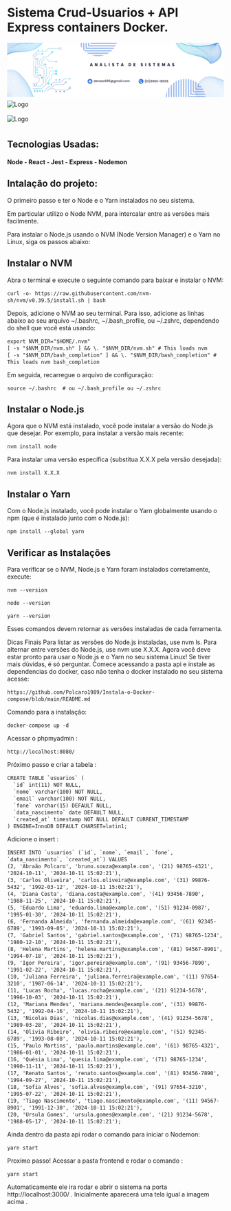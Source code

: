 # Sistema Crud-Usuarios + API Express containers Docker.  


<div style="display: flex; align-items: center;">
<img src="https://github.com/abraao69/abraao69/blob/main/Navy%20Blue%20Geometric%20Technology%20LinkedIn%20Banner%20(2).png" alt="Logo">
  <br><br>
</div>

<div style="display: flex; align-items: center;">
<img src="https://github.com/Polcaro1989/Crud-Usuarios-Node-React-Nodemon-Mysql-Docker-Jest/blob/main/Screenshot%20from%202024-10-11%2012-06-18.png" alt="Logo">
  <br><br>
</div>

<div style="display: flex; align-items: center;">
<img src="https://github.com/Polcaro1989/Crud-Usuarios-Node-React-Nodemon-Mysql-Docker-Jest/blob/main/Screenshot%20from%202024-10-11%2012-21-24%20(1).png" alt="Logo">
  <br><br>
</div>

## Tecnologias Usadas:

#### Node - React - Jest - Express - Nodemon

## Intalação do projeto:  

O primeiro passo e ter o Node e o Yarn instalados no seu sistema.

Em particular utilizo o Node NVM, para intercalar entre as versões mais facilmente.

Para instalar o Node.js usando o NVM (Node Version Manager) e o Yarn no Linux, siga os passos abaixo:

## Instalar o NVM

Abra o terminal e execute o seguinte comando para baixar e instalar o NVM:

```
curl -o- https://raw.githubusercontent.com/nvm-sh/nvm/v0.39.5/install.sh | bash
```
Depois, adicione o NVM ao seu terminal. Para isso, adicione as linhas abaixo ao seu arquivo ~/.bashrc, ~/.bash_profile, ou ~/.zshrc, dependendo do shell que você está usando:
```
export NVM_DIR="$HOME/.nvm"
[ -s "$NVM_DIR/nvm.sh" ] && \. "$NVM_DIR/nvm.sh" # This loads nvm
[ -s "$NVM_DIR/bash_completion" ] && \. "$NVM_DIR/bash_completion" # This loads nvm bash_completion
```
Em seguida, recarregue o arquivo de configuração:
```
source ~/.bashrc  # ou ~/.bash_profile ou ~/.zshrc
```
## Instalar o Node.js

Agora que o NVM está instalado, você pode instalar a versão do Node.js que desejar. Por exemplo, para instalar a versão mais recente:

```
nvm install node
```
Para instalar uma versão específica (substitua X.X.X pela versão desejada):
```
nvm install X.X.X
```
## Instalar o Yarn

Com o Node.js instalado, você pode instalar o Yarn globalmente usando o npm (que é instalado junto com o Node.js):

```
npm install --global yarn
```
## Verificar as Instalações

Para verificar se o NVM, Node.js e Yarn foram instalados corretamente, execute:

```
nvm --version

```

```
node --version

```

```
yarn --version

```
Esses comandos devem retornar as versões instaladas de cada ferramenta.

Dicas Finais
Para listar as versões do Node.js instaladas, use nvm ls.
Para alternar entre versões do Node.js, use nvm use X.X.X.
Agora você deve estar pronto para usar o Node.js e o Yarn no seu sistema Linux! Se tiver mais dúvidas, é só perguntar.
Comece acessando a pasta api e instale as dependencias do docker, caso não tenha o docker instalado no seu sistema acesse:

```
https://github.com/Polcaro1989/Instala-o-Docker-compose/blob/main/README.md
```
Comando para a instalação:

```
docker-compose up -d
```
Acessar o phpmyadmin :
```
http://localhost:8080/
```
Próximo passo e criar a tabela :

```
CREATE TABLE `usuarios` (
  `id` int(11) NOT NULL,
  `nome` varchar(100) NOT NULL,
  `email` varchar(100) NOT NULL,
  `fone` varchar(15) DEFAULT NULL,
  `data_nascimento` date DEFAULT NULL,
  `created_at` timestamp NOT NULL DEFAULT CURRENT_TIMESTAMP
) ENGINE=InnoDB DEFAULT CHARSET=latin1;

```
Adicione o insert :

```
INSERT INTO `usuarios` (`id`, `nome`, `email`, `fone`, `data_nascimento`, `created_at`) VALUES
(2, 'Abraão Polcaro', 'bruno.souza@example.com', '(21) 98765-4321', '2024-10-11', '2024-10-11 15:02:21'),
(3, 'Carlos Oliveira', 'carlos.oliveira@example.com', '(31) 99876-5432', '1992-03-12', '2024-10-11 15:02:21'),
(4, 'Diana Costa', 'diana.costa@example.com', '(41) 93456-7890', '1988-11-25', '2024-10-11 15:02:21'),
(5, 'Eduardo Lima', 'eduardo.lima@example.com', '(51) 91234-0987', '1995-01-30', '2024-10-11 15:02:21'),
(6, 'Fernanda Almeida', 'fernanda.almeida@example.com', '(61) 92345-6789', '1993-09-05', '2024-10-11 15:02:21'),
(7, 'Gabriel Santos', 'gabriel.santos@example.com', '(71) 98765-1234', '1980-12-10', '2024-10-11 15:02:21'),
(8, 'Helena Martins', 'helena.martins@example.com', '(81) 94567-8901', '1994-07-18', '2024-10-11 15:02:21'),
(9, 'Igor Pereira', 'igor.pereira@example.com', '(91) 93456-7890', '1991-02-22', '2024-10-11 15:02:21'),
(10, 'Juliana Ferreira', 'juliana.ferreira@example.com', '(11) 97654-3210', '1987-06-14', '2024-10-11 15:02:21'),
(11, 'Lucas Rocha', 'lucas.rocha@example.com', '(21) 91234-5678', '1996-10-03', '2024-10-11 15:02:21'),
(12, 'Mariana Mendes', 'mariana.mendes@example.com', '(31) 99876-5432', '1992-04-16', '2024-10-11 15:02:21'),
(13, 'Nicolas Dias', 'nicolas.dias@example.com', '(41) 91234-5678', '1989-03-28', '2024-10-11 15:02:21'),
(14, 'Olivia Ribeiro', 'olivia.ribeiro@example.com', '(51) 92345-6789', '1993-08-08', '2024-10-11 15:02:21'),
(15, 'Paulo Martins', 'paulo.martins@example.com', '(61) 98765-4321', '1986-01-01', '2024-10-11 15:02:21'),
(16, 'Quésia Lima', 'quesia.lima@example.com', '(71) 98765-1234', '1990-11-11', '2024-10-11 15:02:21'),
(17, 'Renato Santos', 'renato.santos@example.com', '(81) 93456-7890', '1994-09-27', '2024-10-11 15:02:21'),
(18, 'Sofia Alves', 'sofia.alves@example.com', '(91) 97654-3210', '1995-07-22', '2024-10-11 15:02:21'),
(19, 'Tiago Nascimento', 'tiago.nascimento@example.com', '(11) 94567-8901', '1991-12-30', '2024-10-11 15:02:21'),
(20, 'Ursula Gomes', 'ursula.gomes@example.com', '(21) 91234-5678', '1988-05-17', '2024-10-11 15:02:21');
```

Ainda dentro da pasta api rodar o comando para iniciar o Nodemon:

```
yarn start
```
Proximo passo! Acessar a pasta frontend e rodar o comando :
```
yarn start
```

Automaticamente ele ira rodar e abrir o sistema na porta http://localhost:3000/ . Inicialmente aparecerá uma tela igual a imagem acima .
